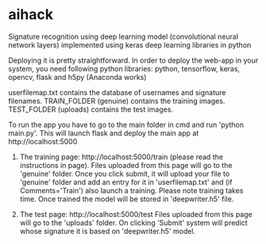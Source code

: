 # aihack
Signature recognition using deep learning model (convolutional neural network layers) implemented using keras deep learning libraries in python

Deploying it is pretty straightforward. In order to deploy the web-app in your system, you need following python libraries: python, tensorflow, keras, opencv, flask and h5py (Anaconda works)

userfilemap.txt contains the database of usernames and signature filenames. TRAIN_FOLDER (genuine) contains the training images. TEST_FOLDER (uploads) contains the test images.

To run the app you have to go to the main folder in cmd and run 'python main.py'. This will launch flask and deploy the main app at http://localhost:5000

1) The training page: http://localhost:5000/train (please read the instructions in page). Files uploaded from this page will go to the 'genuine' folder. Once you click submit, it will upload your file to 'genuine' folder and add an entry for it in 'userfilemap.txt' and (if  Comments='Train') also launch a training. Please note training takes time. Once trained the model will be stored in 'deepwriter.h5' file.

2) The test page: http://localhost:5000/test Files uploaded from this page will go to the 'uploads' folder. On clicking 'Submit' system will predict whose signature it is based on 'deepwriter.h5' model.



